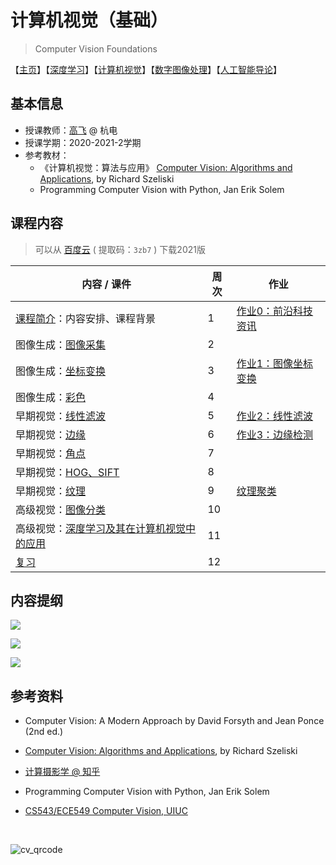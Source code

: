 # 计算机视觉（基础）

> Computer Vision Foundations

【[主页](https://aiart.live/courses/)】【[深度学习](https://aiart.live/courses/dl.html)】【[计算机视觉](https://aiart.live/courses/cv.html)】【[数字图像处理](https://aiart.live/courses/dip.html)】【[人工智能导论](https://aiart.live/courses/intro2ai.html)】

## 基本信息

- 授课教师：[高飞](http://aiart.live) @ 杭电
- 授课学期：2020-2021-2学期
- 参考教材：
  - 《计算机视觉：算法与应用》
    [Computer Vision: Algorithms and Applications](https://szeliski.org/Book/), by Richard Szeliski
  - Programming Computer Vision with Python, Jan Erik Solem

## 课程内容

> 可以从 [百度云](https://pan.baidu.com/s/1aSCzfstViyukKwRmpdgtpw) ( 提取码：`3zb7` ) 下载2021版

| 内容 / 课件                                  | 周次   | 作业                                |
| ---------------------------------------- | ---- | --------------------------------- |
| [课程简介](计算机视觉基础/CV-01课程简介.pdf)：内容安排、课程背景  | 1    | [作业0：前沿科技资讯](计算机视觉基础/TechNews.md) |
| 图像生成：[图像采集](计算机视觉基础/CV-02图像生成-图像采集.pdf)  | 2    |                                   |
| 图像生成：[坐标变换](计算机视觉基础/CV-04图像生成-坐标变换.pdf)  | 3    | [作业1：图像坐标变换](计算机视觉基础/作业1图像生成.md)  |
| 图像生成：[彩色](计算机视觉基础/CV-03图像生成-颜色.pdf)      | 4    |                                   |
| 早期视觉：[线性滤波](计算机视觉基础/CV-05早期视觉-线性滤波.pdf)  | 5    | [作业2：线性滤波](计算机视觉基础/作业2线性滤波.md)    |
| 早期视觉：[边缘](计算机视觉基础/CV-06早期视觉-边缘.pdf)      | 6    | [作业3：边缘检测](计算机视觉基础/作业3边缘检测.md)    |
| 早期视觉：[角点](计算机视觉基础/CV-07早期视觉-角点corner.pdf) | 7    |                                   |
| 早期视觉：[HOG、SIFT](计算机视觉基础/CV-08早期视觉-HOG-SIFT.pdf) | 8    |                                   |
| 早期视觉：[纹理](计算机视觉基础/CV-09早期视觉-纹理.pdf)      | 9    | [纹理聚类](计算机视觉基础/作业4纹理聚类.md)        |
| 高级视觉：[图像分类](计算机视觉基础/CV-10图像分类.pdf)       | 10   |                                   |
| 高级视觉：[深度学习及其在计算机视觉中的应用](计算机视觉基础/CV-11深度学习及其在计算机视觉中的应用.pdf) | 11   |                                   |
| [复习](计算机视觉基础/cv_all.png)                 | 12   |                                   |

## 内容提纲

![](计算机视觉基础/cv_base.png)

![](计算机视觉基础/cv_low.png)

![](计算机视觉基础/cv_high.png)

## 参考资料

- Computer Vision: A Modern Approach by David Forsyth and Jean Ponce (2nd ed.)

- [Computer Vision: Algorithms and Applications](https://szeliski.org/Book/), by Richard Szeliski

- [计算摄影学 @ 知乎](https://www.zhihu.com/column/hawkcp)

- Programming Computer Vision with Python, Jan Erik Solem

- [CS543/ECE549 Computer Vision, UIUC](https://courses.engr.illinois.edu/)

  ​

![cv_qrcode](计算机视觉基础/cv_qrcode.jpg)

